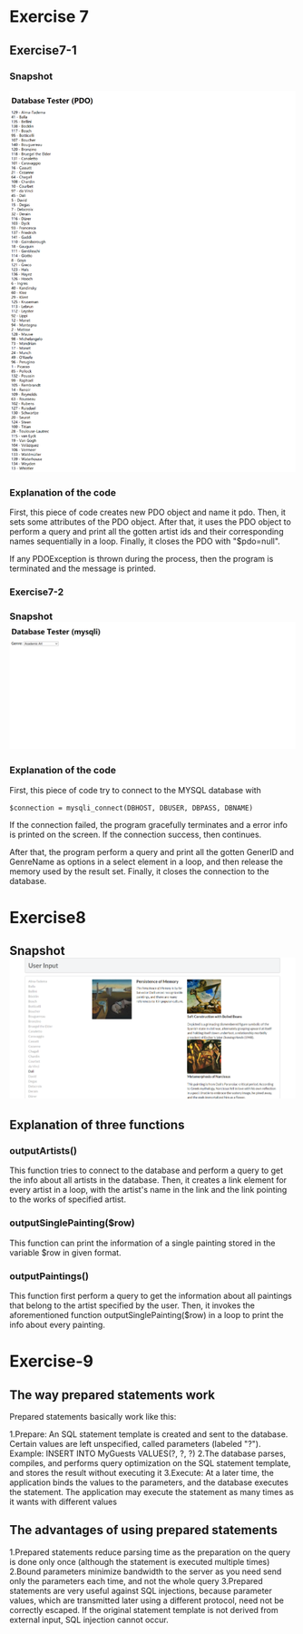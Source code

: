 # Exercise 7

## Exercise7-1

### Snapshot

![exercise7_1](screenshots\exercise7_1.png)

### Explanation of the code

First, this piece of code creates new PDO object and name it pdo. Then, it sets some attributes of the PDO object. After that, it uses the PDO object to perform a query and print all the gotten artist ids and their corresponding names sequentially in a loop. Finally, it closes the PDO with "$pdo=null".

If any PDOException is thrown during the process, then the program is terminated  and the message is printed.

### Exercise7-2

### Snapshot![exercise7_2](screenshots\exercise7_2.png)

### Explanation of the code

First, this piece of code try to connect to the MYSQL database with

```
$connection = mysqli_connect(DBHOST, DBUSER, DBPASS, DBNAME)
```

If the connection failed, the program gracefully terminates and a error info is printed on the screen. If the connection success, then continues.

After that, the program perform a query and print all the gotten GenerID and GenreName as options in a select element in a loop, and then release the memory used by the result set. Finally, it closes the connection to the database.

# Exercise8

## Snapshot![exercise8](screenshots\exercise8.png)

## Explanation of three functions

### outputArtists()

This function tries to connect to the database and perform a query to get the info about all artists in the database. Then, it creates a link element for every artist in a loop, with the artist's name in the link and the link pointing to the works of specified artist. 

### outputSinglePainting($row)

This function can print the information of a single painting stored in the variable  $row in given format.

### outputPaintings()

This function first perform a query to get the information about all paintings that belong to the artist specified by the user. Then, it invokes the aforementioned function outputSinglePainting($row) in a loop to print the info about every painting.

# Exercise-9

## The way prepared statements work

Prepared statements basically work like this:

1.Prepare: An SQL statement template is created and sent to the database. Certain values are left unspecified, called parameters (labeled "?"). Example: INSERT INTO MyGuests VALUES(?, ?, ?)
2.The database parses, compiles, and performs query optimization on the SQL statement template, and stores the result without executing it
3.Execute: At a later time, the application binds the values to the parameters, and the database executes the statement. The application may execute the statement as many times as it wants with different values

## The advantages of using prepared statements

1.Prepared statements reduce parsing time as the preparation on the query is done only once (although the statement is executed multiple times)
2.Bound parameters minimize bandwidth to the server as you need send only the parameters each time, and not the whole query
3.Prepared statements are very useful against SQL injections, because parameter values, which are transmitted later using a different protocol, need not be correctly escaped. If the original statement template is not derived from external input, SQL injection cannot occur.
